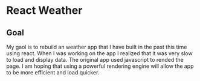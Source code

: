 # React Weather

## Goal 
My gaol is to rebuild an weather app that I have built in the past this time using react. When I was working on the app I realized that it was very slow to load and display data. The original app used javascript to rended the page. I am hoping that using a powerful  rendering engine will allow the app to be more efficient and load quicker. 

